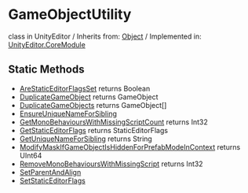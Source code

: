 # GameObjectUtility
class in UnityEditor
 / Inherits from: <a href="https://docs.unity3d.com/6000.0/Documentation/ScriptReference/Object.html">Object</a> / Implemented in: <a href="https://docs.unity3d.com/6000.0/Documentation/ScriptReference/UnityEditor.CoreModule.html">UnityEditor.CoreModule</a>

## Static Methods
- <a href="https://docs.unity3d.com/6000.0/Documentation/ScriptReference/GameObjectUtility.AreStaticEditorFlagsSet.html">AreStaticEditorFlagsSet</a> returns Boolean
- <a href="https://docs.unity3d.com/6000.0/Documentation/ScriptReference/GameObjectUtility.DuplicateGameObject.html">DuplicateGameObject</a> returns GameObject
- <a href="https://docs.unity3d.com/6000.0/Documentation/ScriptReference/GameObjectUtility.DuplicateGameObjects.html">DuplicateGameObjects</a> returns GameObject[]
- <a href="https://docs.unity3d.com/6000.0/Documentation/ScriptReference/GameObjectUtility.EnsureUniqueNameForSibling.html">EnsureUniqueNameForSibling</a>
- <a href="https://docs.unity3d.com/6000.0/Documentation/ScriptReference/GameObjectUtility.GetMonoBehavioursWithMissingScriptCount.html">GetMonoBehavioursWithMissingScriptCount</a> returns Int32
- <a href="https://docs.unity3d.com/6000.0/Documentation/ScriptReference/GameObjectUtility.GetStaticEditorFlags.html">GetStaticEditorFlags</a> returns StaticEditorFlags
- <a href="https://docs.unity3d.com/6000.0/Documentation/ScriptReference/GameObjectUtility.GetUniqueNameForSibling.html">GetUniqueNameForSibling</a> returns String
- <a href="https://docs.unity3d.com/6000.0/Documentation/ScriptReference/GameObjectUtility.ModifyMaskIfGameObjectIsHiddenForPrefabModeInContext.html">ModifyMaskIfGameObjectIsHiddenForPrefabModeInContext</a> returns UInt64
- <a href="https://docs.unity3d.com/6000.0/Documentation/ScriptReference/GameObjectUtility.RemoveMonoBehavioursWithMissingScript.html">RemoveMonoBehavioursWithMissingScript</a> returns Int32
- <a href="https://docs.unity3d.com/6000.0/Documentation/ScriptReference/GameObjectUtility.SetParentAndAlign.html">SetParentAndAlign</a>
- <a href="https://docs.unity3d.com/6000.0/Documentation/ScriptReference/GameObjectUtility.SetStaticEditorFlags.html">SetStaticEditorFlags</a>
